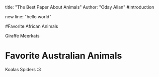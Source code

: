 title: "The Best Paper About Animals"
Author: "Oday Allan"
#Introduction

new line: "hello world"


#Favorite African Animals

Giraffe
Meerkats


# Favorite Australian Animals
Koalas
Spiders :3

